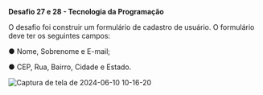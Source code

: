 **Desafio 27 e 28 - Tecnologia da Programação**

O desafio foi construir um formulário de cadastro de usuário. O formulário deve ter os seguintes campos:

●  Nome, Sobrenome e E-mail;

●  CEP, Rua, Bairro, Cidade e Estado.


![Captura de tela de 2024-06-10 10-16-20](https://github.com/gustaavoosantos/Desafio-27-e-28/assets/163207767/de2e717c-53d2-420e-a53e-777a5092e2f0)
